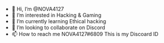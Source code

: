 - 👋 Hi, I’m @NOVA4127
- 👀 I’m interested in Hacking & Gaming
- 🌱 I’m currently learning Ethical hacking 
- 💞️ I’m looking to collaborate on Discord 
- 📫 How to reach me NOVA4127#6809 This is my Discoard ID

<!---
NOVA4127/NOVA4127 is a ✨ special ✨ repository because its `README.md` (this file) appears on your GitHub profile.
You can click the Preview link to take a look at your changes.
--->
